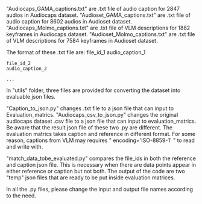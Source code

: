 "Audiocaps_GAMA_captions.txt" are .txt file of audio caption for 2847 audios in Audiocaps dataset.
"Audioset_GAMA_captions.txt" are .txt file of audio caption for 8602 audios in Audioset dataset.
"Audiocaps_Molmo_captions.txt" are .txt file of VLM descriptions for 1882 keyframes in Audiocaps dataset.
"Audioset_Molmo_captions.txt" are .txt file of VLM descriptions for 7584 keyframes in Audioset dataset.



The format of these .txt file are:
	file_id_1
	audio_caption_1
	
	file_id_2
	audio_caption_2
	
	...

In "utils" folder, three files are provided for converting the dataset into evaluable json files.

"Caption_to_json.py"  changes .txt file to a json file that can input to Evaluation_matrics.
"Audiocaps_csv_to_json.py"  changes the original audiocaps dataset .csv file to a json file that can input to evaluation_matrics.
Be aware that the result json file of these two .py are different. The evaluation matrics takes caption and reference in different format.
For some reason, captions from VLM may requires " encoding='ISO-8859-1' " to read and write with.

"match_data_tobe_evaluated.py" compares the file_ids in both the reference and caption json file. This is necessary when there are data points appear in either reference or caption but not both. 
The output of the code are two "temp" json files that are ready to be put inside evaluation matrices.

In all the .py files, please change the input and output file names according to the need.